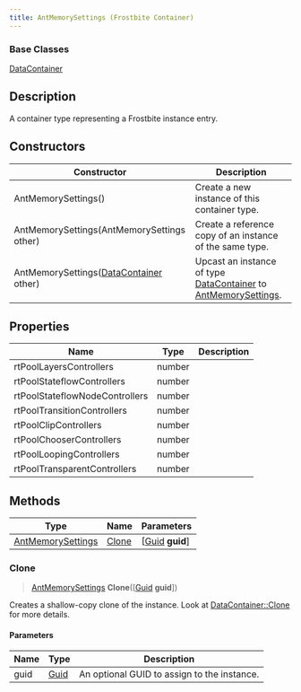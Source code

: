 ```yaml
---
title: AntMemorySettings (Frostbite Container)
---
```

### Base Classes

[DataContainer](/vext/ref/cls/shr/datacontainer)

## Description

A container type representing a Frostbite instance entry.

## Constructors

| Constructor                                                                  | Description                                                                                                               |
| ---------------------------------------------------------------------------- | ------------------------------------------------------------------------------------------------------------------------- |
| AntMemorySettings()                                                          | Create a new instance of this container type.                                                                             |
| AntMemorySettings(AntMemorySettings other)                                   | Create a reference copy of an instance of the same type.                                                                  |
| AntMemorySettings([DataContainer](/vext/ref/cls/shr/datacontainer) other) | Upcast an instance of type [DataContainer](/vext/ref/cls/shr/datacontainer) to [AntMemorySettings](AntMemorySettings). |

## Properties

| Name                           | Type   | Description |
| ------------------------------ | ------ | ----------- |
| rtPoolLayersControllers        | number |             |
| rtPoolStateflowControllers     | number |             |
| rtPoolStateflowNodeControllers | number |             |
| rtPoolTransitionControllers    | number |             |
| rtPoolClipControllers          | number |             |
| rtPoolChooserControllers       | number |             |
| rtPoolLoopingControllers       | number |             |
| rtPoolTransparentControllers   | number |             |

## Methods

| Type                                   | Name            | Parameters                                     |
| -------------------------------------- | --------------- | ---------------------------------------------- |
| [AntMemorySettings](AntMemorySettings) | [Clone](#clone) | \[[Guid](/vext/ref/cls/shr/guid) **guid**\] |

### Clone

> [AntMemorySettings](AntMemorySettings) **Clone**(\[[Guid](/vext/ref/cls/shr/guid) **guid**\])

Creates a shallow-copy clone of the instance. Look at [DataContainer::Clone](/vext/ref/cls/shr/datacontainer#clone) for more details.

#### Parameters

| Name | Type         | Description                                 |
| ---- | ------------ | ------------------------------------------- |
| guid | [Guid](Guid) | An optional GUID to assign to the instance. |
